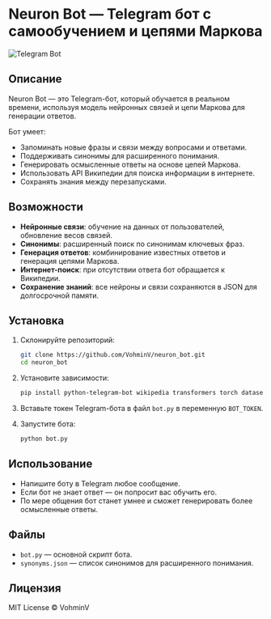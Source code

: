 # Neuron Bot — Telegram бот с самообучением и цепями Маркова

![Telegram Bot](https://img.shields.io/badge/telegram-bot-blue)

## Описание

Neuron Bot — это Telegram-бот, который обучается в реальном времени, используя модель нейронных связей и цепи Маркова для генерации ответов.  

Бот умеет:
- Запоминать новые фразы и связи между вопросами и ответами.
- Поддерживать синонимы для расширенного понимания.
- Генерировать осмысленные ответы на основе цепей Маркова.
- Использовать API Википедии для поиска информации в интернете.
- Сохранять знания между перезапусками.

## Возможности

- **Нейронные связи**: обучение на данных от пользователей, обновление весов связей.
- **Синонимы**: расширенный поиск по синонимам ключевых фраз.
- **Генерация ответов**: комбинирование известных ответов и генерация цепями Маркова.
- **Интернет-поиск**: при отсутствии ответа бот обращается к Википедии.
- **Сохранение знаний**: все нейроны и связи сохраняются в JSON для долгосрочной памяти.

## Установка

1. Склонируйте репозиторий:
   ```bash
   git clone https://github.com/VohminV/neuron_bot.git
   cd neuron_bot
   ```

2. Установите зависимости:
   ```bash
   pip install python-telegram-bot wikipedia transformers torch datasets
   ```

3. Вставьте токен Telegram-бота в файл `bot.py` в переменную `BOT_TOKEN`.

4. Запустите бота:
   ```bash
   python bot.py
   ```

## Использование

- Напишите боту в Telegram любое сообщение.
- Если бот не знает ответ — он попросит вас обучить его.
- По мере общения бот станет умнее и сможет генерировать более осмысленные ответы.

## Файлы

- `bot.py` — основной скрипт бота.
- `synonyms.json` — список синонимов для расширенного понимания.

## Лицензия

MIT License © VohminV